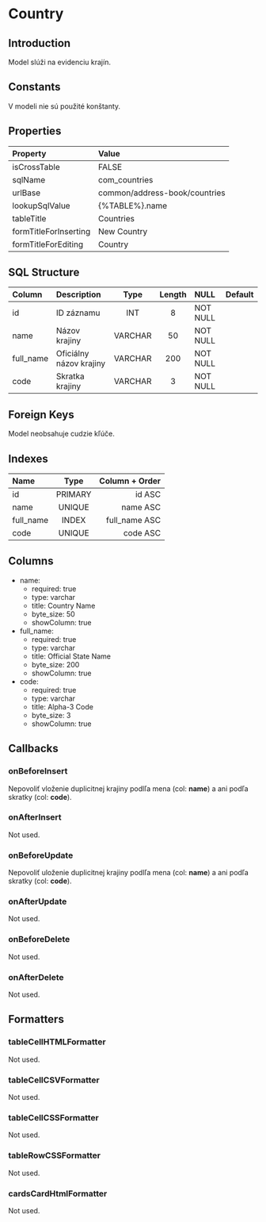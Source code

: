 # Country

## Introduction
Model slúži na evidenciu krajín.

## Constants
V modeli nie sú použité konštanty.

## Properties
| Property              | Value                         |
| :-------------------- | :---------------------------- |
| isCrossTable          | FALSE                         |
| sqlName               | com_countries                 |
| urlBase               | common/address-book/countries |
| lookupSqlValue        | {%TABLE%}.name                |
| tableTitle            | Countries                     |
| formTitleForInserting | New Country                   |
| formTitleForEditing   | Country                       |

## SQL Structure
| Column      | Description             |  Type   | Length | NULL     | Default |
| :---------- | :---------------------- | :-----: | :----: | :------- | :-----: |
| id          | ID záznamu              |   INT   |   8    | NOT NULL |         |
| name        | Názov krajiny           | VARCHAR |   50   | NOT NULL |         |
| full_name   | Oficiálny názov krajiny | VARCHAR |  200   | NOT NULL |         |
| code        | Skratka krajiny         | VARCHAR |   3    | NOT NULL |         |

## Foreign Keys
Model neobsahuje cudzie kľúče.

## Indexes
| Name      |  Type   | Column + Order |
| :-------- | :-----: | -------------: |
| id        | PRIMARY |         id ASC |
| name      | UNIQUE  |       name ASC |
| full_name |  INDEX  |  full_name ASC |
| code      | UNIQUE  |       code ASC |

## Columns
* name:
  * required: true
  * type: varchar
  * title: Country Name
  * byte_size: 50
  * showColumn: true
* full_name:
  * required: true
  * type: varchar
  * title: Official State Name
  * byte_size: 200
  * showColumn: true
* code:
  * required: true
  * type: varchar
  * title: Alpha-3 Code
  * byte_size: 3
  * showColumn: true

## Callbacks

### onBeforeInsert
Nepovoliť vloženie duplicitnej krajiny podlľa mena (col: **name**) a ani podľa skratky (col: **code**).

### onAfterInsert
Not used.

### onBeforeUpdate
Nepovoliť uloženie duplicitnej krajiny podlľa mena (col: **name**) a ani podľa skratky (col: **code**).

### onAfterUpdate
Not used.

### onBeforeDelete
Not used.

### onAfterDelete
Not used.

## Formatters

### tableCellHTMLFormatter
Not used.

### tableCellCSVFormatter
Not used.

### tableCellCSSFormatter
Not used.

### tableRowCSSFormatter
Not used.

### cardsCardHtmlFormatter
Not used.
